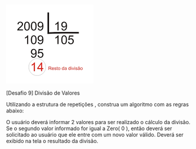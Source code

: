 ![img.png](img.png)

[Desafio 9] Divisão de Valores

Utilizando a estrutura de repetições , construa um algoritmo com as regras abaixo:

O usuário deverá informar 2 valores para ser realizado o cálculo da divisão.
Se o segundo valor informado for igual a Zero( 0 ), então deverá ser solicitado ao usuário que ele entre com um novo valor válido.
Deverá ser exibido na tela o resultado da divisão.